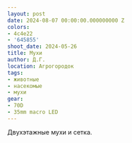 ```yaml
---
layout: post
date: 2024-08-07 00:00:00.000000000 Z
colors:
- 4c4e22
- '645855'
shoot_date: 2024-05-26
title: Мухи
author: Д.Г.
location: Агрогородок
tags:
- животные
- насекомые
- мухи
gear:
- 70D
- 35mm macro LED
---
```

Двухэтажные мухи и сетка.

